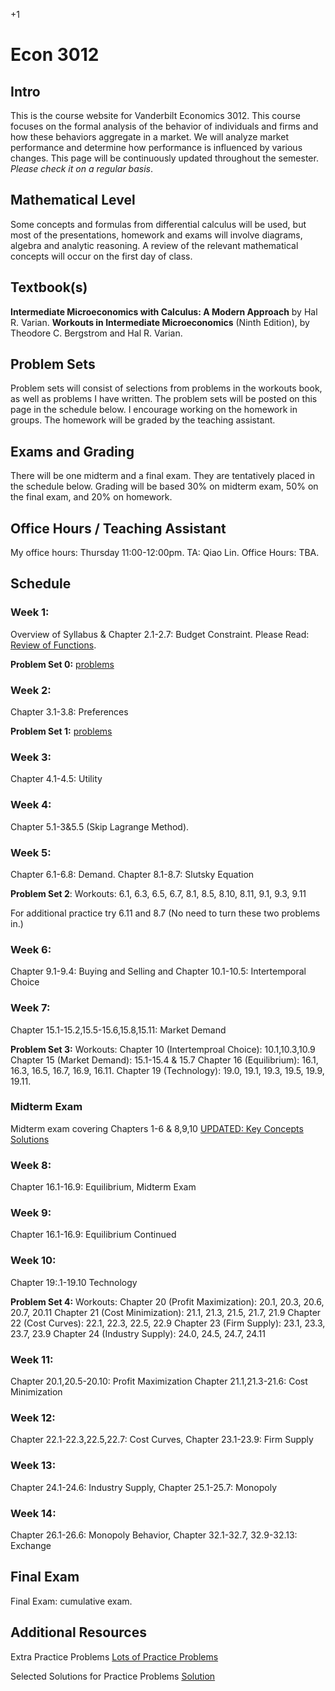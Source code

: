 +1

# Econ 3012

## Intro

This is the course website for Vanderbilt Economics 3012. This course focuses on the formal analysis of the behavior of individuals and firms and how these behaviors aggregate in a market. We will analyze market performance and determine how performance is influenced by various changes. This page will be continuously updated throughout the semester. *Please check it on a regular basis*.

## Mathematical Level

Some concepts and formulas from differential calculus will be used, but most of the presentations, homework and exams will involve diagrams, algebra and analytic reasoning. A review of the relevant mathematical concepts will occur on the first day of class.

## Textbook(s)

**Intermediate Microeconomics with Calculus: A Modern Approach** by Hal R. Varian. **Workouts in Intermediate Microeconomics** (Ninth Edition), by Theodore C. Bergstrom and Hal R. Varian.

## Problem Sets

Problem sets will consist of selections from problems in the workouts book, as well as problems I have written. The problem sets will be posted on this page in the schedule below. I encourage working on the homework in groups. The homework will be graded by the teaching assistant.

## Exams and Grading

There will be one midterm and a final exam. They are tentatively placed in the schedule below. Grading will be based 30% on midterm exam, 50% on the final exam, and 20% on homework.

## Office Hours / Teaching Assistant

My office hours: Thursday 11:00-12:00pm. TA: Qiao Lin. Office Hours: TBA.

## Schedule

### Week 1:

Overview of Syllabus & Chapter 2.1-2.7: Budget Constraint. Please Read: [Review of Functions](../files/3010/MathReviewFunctions.pdf).

**Problem Set 0:** [problems](../files/3010/MathProblems.pdf)

### Week 2:

Chapter 3.1-3.8: Preferences

**Problem Set 1:** [problems](../files/3010/Problem_Set_1.pdf)

### Week 3:

Chapter 4.1-4.5: Utility

### Week 4:

Chapter 5.1-3&5.5 (Skip Lagrange Method).

### Week 5:

Chapter 6.1-6.8: Demand. Chapter 8.1-8.7: Slutsky Equation

**Problem Set 2**: Workouts: 6.1, 6.3, 6.5, 6.7, 8.1, 8.5, 8.10, 8.11, 9.1, 9.3, 9.11

For additional practice try 6.11 and 8.7 (No need to turn these two problems in.)

### Week 6:

Chapter 9.1-9.4: Buying and Selling and Chapter 10.1-10.5: Intertemporal Choice

### Week 7:

Chapter 15.1-15.2,15.5-15.6,15.8,15.11: Market Demand

**Problem Set 3:** Workouts: Chapter 10 (Intertemproal Choice): 10.1,10.3,10.9 Chapter 15 (Market Demand): 15.1-15.4 & 15.7 Chapter 16 (Equilibrium): 16.1, 16.3, 16.5, 16.7, 16.9, 16.11. Chapter 19 (Technology): 19.0, 19.1, 19.3, 19.5, 19.9, 19.11.

### Midterm Exam

Midterm exam covering Chapters 1-6 & 8,9,10 [UPDATED: Key Concepts](/Drafts/3010/keyconceptsexam1.txt.preview.html) [Solutions](../files/3010/3012MidtermSolutions.pdf)

### Week 8:

Chapter 16.1-16.9: Equilibrium, Midterm Exam

### Week 9:

Chapter 16.1-16.9: Equilibrium Continued

### Week 10:

Chapter 19:.1-19.10 Technology

**Problem Set 4:** Workouts: Chapter 20 (Profit Maximization): 20.1, 20.3, 20.6, 20.7, 20.11 Chapter 21 (Cost Minimization): 21.1, 21.3, 21.5, 21.7, 21.9 Chapter 22 (Cost Curves): 22.1, 22.3, 22.5, 22.9 Chapter 23 (Firm Supply): 23.1, 23.3, 23.7, 23.9 Chapter 24 (Industry Supply): 24.0, 24.5, 24.7, 24.11

### Week 11:

Chapter 20.1,20.5-20.10: Profit Maximization Chapter 21.1,21.3-21.6: Cost Minimization

### Week 12:

Chapter 22.1-22.3,22.5,22.7: Cost Curves, Chapter 23.1-23.9: Firm Supply

### Week 13:

Chapter 24.1-24.6: Industry Supply, Chapter 25.1-25.7: Monopoly

### Week 14:

Chapter 26.1-26.6: Monopoly Behavior, Chapter 32.1-32.7, 32.9-32.13: Exchange

## Final Exam

Final Exam: cumulative exam.

## Additional Resources

Extra Practice Problems [Lots of Practice Problems](../files/3010/PracticeProblems.pdf)

Selected Solutions for Practice Problems [Solution](files/3010/ProblemPage7.pdf)
